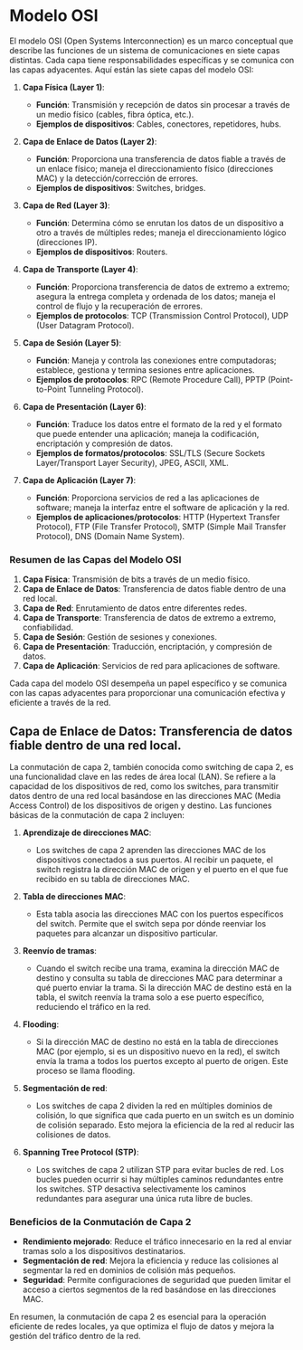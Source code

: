 # Modelo OSI

El modelo OSI (Open Systems Interconnection) es un marco conceptual que describe las funciones de un sistema de comunicaciones en siete capas distintas. Cada capa tiene responsabilidades específicas y se comunica con las capas adyacentes. Aquí están las siete capas del modelo OSI:

1. **Capa Física (Layer 1)**:
   - **Función**: Transmisión y recepción de datos sin procesar a través de un medio físico (cables, fibra óptica, etc.).
   - **Ejemplos de dispositivos**: Cables, conectores, repetidores, hubs.

2. **Capa de Enlace de Datos (Layer 2)**:
   - **Función**: Proporciona una transferencia de datos fiable a través de un enlace físico; maneja el direccionamiento físico (direcciones MAC) y la detección/corrección de errores.
   - **Ejemplos de dispositivos**: Switches, bridges.

3. **Capa de Red (Layer 3)**:
   - **Función**: Determina cómo se enrutan los datos de un dispositivo a otro a través de múltiples redes; maneja el direccionamiento lógico (direcciones IP).
   - **Ejemplos de dispositivos**: Routers.

4. **Capa de Transporte (Layer 4)**:
   - **Función**: Proporciona transferencia de datos de extremo a extremo; asegura la entrega completa y ordenada de los datos; maneja el control de flujo y la recuperación de errores.
   - **Ejemplos de protocolos**: TCP (Transmission Control Protocol), UDP (User Datagram Protocol).

5. **Capa de Sesión (Layer 5)**:
   - **Función**: Maneja y controla las conexiones entre computadoras; establece, gestiona y termina sesiones entre aplicaciones.
   - **Ejemplos de protocolos**: RPC (Remote Procedure Call), PPTP (Point-to-Point Tunneling Protocol).

6. **Capa de Presentación (Layer 6)**:
   - **Función**: Traduce los datos entre el formato de la red y el formato que puede entender una aplicación; maneja la codificación, encriptación y compresión de datos.
   - **Ejemplos de formatos/protocolos**: SSL/TLS (Secure Sockets Layer/Transport Layer Security), JPEG, ASCII, XML.

7. **Capa de Aplicación (Layer 7)**:
   - **Función**: Proporciona servicios de red a las aplicaciones de software; maneja la interfaz entre el software de aplicación y la red.
   - **Ejemplos de aplicaciones/protocolos**: HTTP (Hypertext Transfer Protocol), FTP (File Transfer Protocol), SMTP (Simple Mail Transfer Protocol), DNS (Domain Name System).

### Resumen de las Capas del Modelo OSI

1. **Capa Física**: Transmisión de bits a través de un medio físico.
2. **Capa de Enlace de Datos**: Transferencia de datos fiable dentro de una red local.
3. **Capa de Red**: Enrutamiento de datos entre diferentes redes.
4. **Capa de Transporte**: Transferencia de datos de extremo a extremo, confiabilidad.
5. **Capa de Sesión**: Gestión de sesiones y conexiones.
6. **Capa de Presentación**: Traducción, encriptación, y compresión de datos.
7. **Capa de Aplicación**: Servicios de red para aplicaciones de software.

Cada capa del modelo OSI desempeña un papel específico y se comunica con las capas adyacentes para proporcionar una comunicación efectiva y eficiente a través de la red.



## **Capa de Enlace de Datos**: Transferencia de datos fiable dentro de una red local.

La conmutación de capa 2, también conocida como switching de capa 2, es una funcionalidad clave en las redes de área local (LAN). Se refiere a la capacidad de los dispositivos de red, como los switches, para transmitir datos dentro de una red local basándose en las direcciones MAC (Media Access Control) de los dispositivos de origen y destino. Las funciones básicas de la conmutación de capa 2 incluyen:

1. **Aprendizaje de direcciones MAC**:
   - Los switches de capa 2 aprenden las direcciones MAC de los dispositivos conectados a sus puertos. Al recibir un paquete, el switch registra la dirección MAC de origen y el puerto en el que fue recibido en su tabla de direcciones MAC.

2. **Tabla de direcciones MAC**:
   - Esta tabla asocia las direcciones MAC con los puertos específicos del switch. Permite que el switch sepa por dónde reenviar los paquetes para alcanzar un dispositivo particular.

3. **Reenvío de tramas**:
   - Cuando el switch recibe una trama, examina la dirección MAC de destino y consulta su tabla de direcciones MAC para determinar a qué puerto enviar la trama. Si la dirección MAC de destino está en la tabla, el switch reenvía la trama solo a ese puerto específico, reduciendo el tráfico en la red.

4. **Flooding**:
   - Si la dirección MAC de destino no está en la tabla de direcciones MAC (por ejemplo, si es un dispositivo nuevo en la red), el switch envía la trama a todos los puertos excepto al puerto de origen. Este proceso se llama flooding.

5. **Segmentación de red**:
   - Los switches de capa 2 dividen la red en múltiples dominios de colisión, lo que significa que cada puerto en un switch es un dominio de colisión separado. Esto mejora la eficiencia de la red al reducir las colisiones de datos.

6. **Spanning Tree Protocol (STP)**:
   - Los switches de capa 2 utilizan STP para evitar bucles de red. Los bucles pueden ocurrir si hay múltiples caminos redundantes entre los switches. STP desactiva selectivamente los caminos redundantes para asegurar una única ruta libre de bucles.

### Beneficios de la Conmutación de Capa 2

- **Rendimiento mejorado**: Reduce el tráfico innecesario en la red al enviar tramas solo a los dispositivos destinatarios.
- **Segmentación de red**: Mejora la eficiencia y reduce las colisiones al segmentar la red en dominios de colisión más pequeños.
- **Seguridad**: Permite configuraciones de seguridad que pueden limitar el acceso a ciertos segmentos de la red basándose en las direcciones MAC.

En resumen, la conmutación de capa 2 es esencial para la operación eficiente de redes locales, ya que optimiza el flujo de datos y mejora la gestión del tráfico dentro de la red.